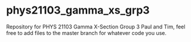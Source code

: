 # phys21103_gamma_xs_grp3
Repository for PHYS 21103 Gamma X-Section Group 3
Paul and Tim, feel free to add files to the master branch for whatever code you use. 

